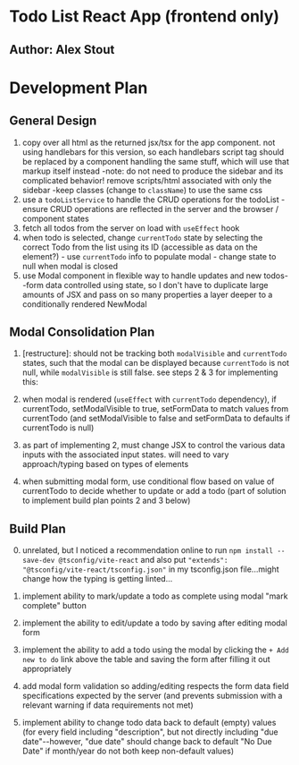 # Todo List React App (frontend only)

## Author: Alex Stout

# Development Plan

## General Design

1. copy over all html as the returned jsx/tsx for the app component. not using handlebars for this version, so each handlebars script tag should be replaced by a component handling the same stuff, which will use that markup itself instead
  -note: do not need to produce the sidebar and its complicated behavior! remove scripts/html associated with only the sidebar
  -keep classes (change to `className`) to use the same css
2. use a `todoListService` to handle the CRUD operations for the todoList
  -ensure CRUD operations are reflected in the server and the browser / component states
3. fetch all todos from the server on load with `useEffect` hook
4. when todo is selected, change `currentTodo` state by selecting the correct Todo from the list using its ID (accessible as data on the element?) - use `currentTodo` info to populate modal - change state to null when modal is closed
5. use Modal component in flexible way to handle updates and new todos--form data controlled using state, so I don't have to duplicate large amounts of JSX and pass on so many properties a layer deeper to a conditionally rendered NewModal

## Modal Consolidation Plan

1. [restructure]: should not be tracking both `modalVisible` and `currentTodo` states, such that the modal can be displayed because `currentTodo` is not null, while `modalVisible` is still false. see steps 2 & 3 for implementing this:
2. when modal is rendered (`useEffect` with `currentTodo` dependency), if currentTodo, setModalVisible to true, setFormData to match values from currentTodo (and setModalVisible to false and setFormData to defaults if currentTodo is null)
3. as part of implementing 2, must change JSX to control the various data inputs with the associated input states. will need to vary approach/typing based on types of elements

4. when submitting modal form, use conditional flow based on value of currentTodo to decide whether to update or add a todo (part of solution to implement build plan points 2 and 3 below)

## Build Plan

0. unrelated, but I noticed a recommendation online to run `npm install --save-dev @tsconfig/vite-react` and also put `"extends": "@tsconfig/vite-react/tsconfig.json"` in my tsconfig.json file...might change how the typing is getting linted...

1. implement ability to mark/update a todo as complete using modal "mark complete" button

2. implement the ability to edit/update a todo by saving after editing modal form

3. implement the ability to add a todo using the modal by clicking the `+ Add new to do` link above the table and saving the form after filling it out appropriately

4. add modal form validation so adding/editing respects the form data field specifications expected by the server (and prevents submission with a relevant warning if data requirements not met)

5. implement ability to change todo data back to default (empty) values (for every field including "description", but not directly including "due date"--however, "due date" should change back to default "No Due Date" if month/year do not both keep non-default values)
